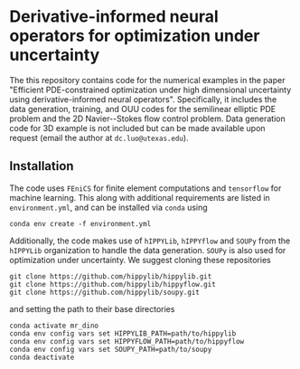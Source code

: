 # Derivative-informed neural operators for optimization under uncertainty 
The this repository contains code for the numerical examples in the paper "Efficient PDE-constrained optimization under high dimensional uncertainty using derivative-informed neural operators". 
Specifically, it includes the data generation, training, and OUU codes for the semilinear elliptic PDE problem and the 2D Navier--Stokes flow control problem. Data generation code for 3D example is not included but can be made available upon request (email the author at `dc.luo@utexas.edu`).

## Installation 
The code uses `FEniCS` for finite element computations and `tensorflow` for machine learning. This along with additional requirements are listed in `environment.yml`, and can be installed via `conda` using 

```conda env create -f environment.yml```

Additionally, the code makes use of `hIPPYLib`, `hIPPYflow` and `SOUPy` from the `hIPPYLib` organization to handle the data generation. `SOUPy` is also used for optimization under uncertainty. We suggest cloning these repositories 

```
git clone https://github.com/hippylib/hippylib.git
git clone https://github.com/hippylib/hippyflow.git
git clone https://github.com/hippylib/soupy.git
```

and setting the path to their base directories
```
conda activate mr_dino
conda env config vars set HIPPYLIB_PATH=path/to/hippylib
conda env config vars set HIPPYFLOW_PATH=path/to/hippyflow
conda env config vars set SOUPY_PATH=path/to/soupy
conda deactivate
```